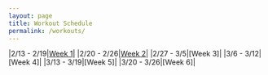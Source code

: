 ```yaml
---
layout: page
title: Workout Schedule
permalink: /workouts/
---
```


|2/13 - 2/19|[Week 1](https://syeung2.github.io/800mPlan/2023/1)|
|2/20 - 2/26|[Week 2](https://syeung2.github.io/800mPlan/2023/2)|
|2/27 - 3/5|[Week 3]|
|3/6 - 3/12|[Week 4]|
|3/13 - 3/19|[Week 5]|
|3/20 - 3/26|[Week 6]|